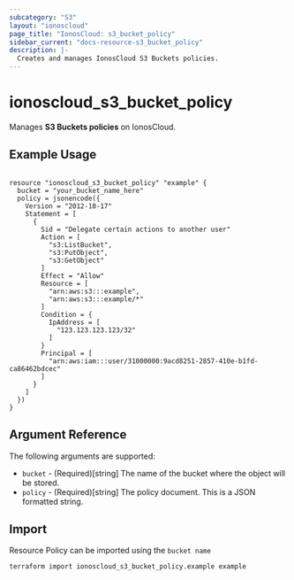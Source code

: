 ```yaml
---
subcategory: "S3"
layout: "ionoscloud"
page_title: "IonosCloud: s3_bucket_policy"
sidebar_current: "docs-resource-s3_bucket_policy"
description: |-
  Creates and manages IonosCloud S3 Buckets policies.
---
```


# ionoscloud_s3_bucket_policy

Manages **S3 Buckets policies** on IonosCloud.

## Example Usage

```hcl

resource "ionoscloud_s3_bucket_policy" "example" {
  bucket = "your_bucket_name_here"
  policy = jsonencode({
    Version = "2012-10-17"
    Statement = [
      {
        Sid = "Delegate certain actions to another user"
        Action = [
          "s3:ListBucket",
          "s3:PutObject",
          "s3:GetObject"
        ]
        Effect = "Allow"
        Resource = [
          "arn:aws:s3:::example",
          "arn:aws:s3:::example/*"
        ]
        Condition = {
          IpAddress = [
            "123.123.123.123/32"
          ]
        }
        Principal = [
          "arn:aws:iam:::user/31000000:9acd8251-2857-410e-b1fd-ca86462bdcec"
        ]
      }
    ]
  })
}

```

## Argument Reference

The following arguments are supported:

- `bucket` - (Required)[string] The name of the bucket where the object will be stored.
- `policy` - (Required)[string] The policy document. This is a JSON formatted string.

## Import

Resource Policy can be imported using the `bucket name`

```shell
terraform import ionoscloud_s3_bucket_policy.example example
```